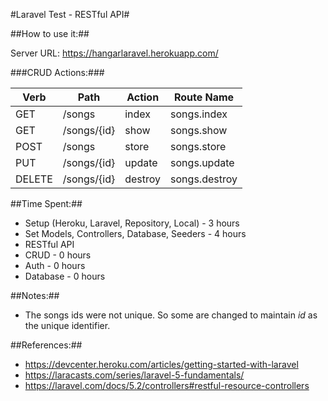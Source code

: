 

#Laravel Test - RESTful API#

##How to use it:##

Server URL: 
https://hangarlaravel.herokuapp.com/


###CRUD Actions:###

Verb  | Path | Action | Route Name
------------- | ------------- | ------------- | -------------
GET  | /songs  | index  | songs.index 
GET  | /songs/{id}  | show  | songs.show
POST  | /songs  | store  | songs.store
PUT  | /songs/{id}  | update  | songs.update
DELETE  | /songs/{id}  | destroy  | songs.destroy


##Time Spent:##
 * Setup (Heroku, Laravel, Repository, Local)   - 3 hours
 * Set Models, Controllers, Database, Seeders	- 4 hours
 * RESTful API
  * CRUD - 0  hours
  * Auth - 0  hours
  * Database - 0  hours

##Notes:##
 * The songs ids were not unique. So some are changed to maintain *id* as the unique identifier. 

##References:##
 * https://devcenter.heroku.com/articles/getting-started-with-laravel
 * https://laracasts.com/series/laravel-5-fundamentals/
 * https://laravel.com/docs/5.2/controllers#restful-resource-controllers 
